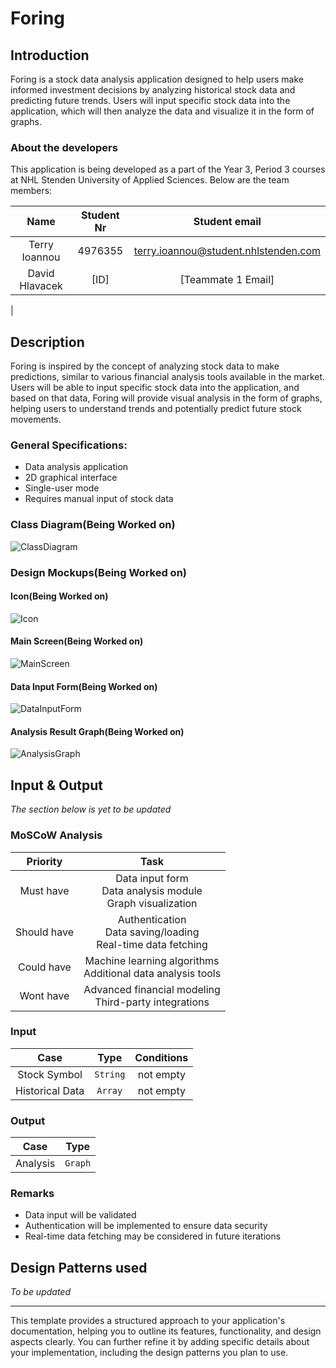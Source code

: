 # Foring

## Introduction

Foring is a stock data analysis application designed to help users make informed investment decisions by analyzing historical stock data and predicting future trends. Users will input specific stock data into the application, which will then analyze the data and visualize it in the form of graphs.

### About the developers

This application is being developed as a part of the Year 3, Period 3 courses at NHL Stenden University of Applied Sciences. Below are the team members:

|        Name        | Student Nr |               Student email               |
| :----------------: | :--------: | :---------------------------------------: |
| Terry Ioannou      |  4976355   |   terry.ioannou@student.nhlstenden.com    |
| David Hlavacek     |  [ID]      | [Teammate 1 Email]                        |
| 

## Description

Foring is inspired by the concept of analyzing stock data to make predictions, similar to various financial analysis tools available in the market. Users will be able to input specific stock data into the application, and based on that data, Foring will provide visual analysis in the form of graphs, helping users to understand trends and potentially predict future stock movements.

### General Specifications:

- Data analysis application
- 2D graphical interface
- Single-user mode
- Requires manual input of stock data

### Class Diagram(Being Worked on)

![ClassDiagram](./Assets/Foring_ClassDiagram.png)

### Design Mockups(Being Worked on)

#### Icon(Being Worked on)

![Icon](./Assets/Foring_Icon.png)

#### Main Screen(Being Worked on)

![MainScreen](./Assets/Foring_MainScreen.png)

#### Data Input Form(Being Worked on)

![DataInputForm](./Assets/Foring_DataInputForm.png)

#### Analysis Result Graph(Being Worked on)

![AnalysisGraph](./Assets/Foring_AnalysisGraph.png)

## Input & Output

*The section below is yet to be updated*

### MoSCoW Analysis

|  Priority   |                             Task                             |
| :---------: | :----------------------------------------------------------: |
|  Must have  | Data input form<br/>Data analysis module<br/>Graph visualization<br/> |
| Should have | Authentication<br/>Data saving/loading<br/>Real-time data fetching<br/> |
| Could have  | Machine learning algorithms<br/>Additional data analysis tools<br/> |
|  Wont have  | Advanced financial modeling<br/>Third-party integrations<br/> |


### Input

|        Case         |   Type   | Conditions |
| :-----------------: | :------: | :--------: |
| Stock Symbol        | `String` | not empty  |
| Historical Data     | `Array`  | not empty  |

### Output

|  Case   |   Type   |
| :-----: | :------: |
| Analysis| `Graph`  |

### Remarks

* Data input will be validated
* Authentication will be implemented to ensure data security
* Real-time data fetching may be considered in future iterations

## Design Patterns used

*To be updated*

---

This template provides a structured approach to your application's documentation, helping you to outline its features, functionality, and design aspects clearly. You can further refine it by adding specific details about your implementation, including the design patterns you plan to use.
